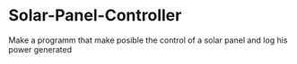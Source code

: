 # Solar-Panel-Controller
Make a programm that make posible the control of a solar panel and log his power generated
